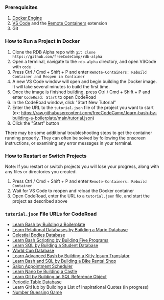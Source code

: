 ### Prerequisites

1. [Docker Engine](https://docs.docker.com/engine/)
1. [VS Code](https://code.visualstudio.com/download) and the [Remote Containers](https://marketplace.visualstudio.com/items?itemName=ms-vscode-remote.remote-containers) extension
1. Git

### How to Run a Project in Docker

1. Clone the RDB Alpha repo with `git clone https://github.com/freeCodeCamp/rdb-alpha`
1. Open a terminal, navigate to the `rdb-alpha` directory, and open VSCode with `code .`
1. Press Ctrl / Cmd + Shift + P and enter `Remote-Containers: Rebuild Container and Reopen in Container`
1. A new VS Code window will open and begin building the Docker image. It will take several minutes to build the first time.
1. Once the image is finished building, press Ctrl / Cmd + Shift + P and enter `CodeRoad: Start` to open CodeRoad
1. In the CodeRoad window, click "Start New Tutorial"
1. Enter the URL to the `tutorial.json` file of the project you want to start (ex: https://raw.githubusercontent.com/freeCodeCamp/.learn-bash-by-building-a-boilerplate/main/tutorial.json)
1. Click the "Start" button

There may be some additional troubleshooting steps to get the container running properly. They can often be solved by following the onscreen instructions, or examining any error messages in your terminal.

### How to Restart or Switch Projects

Note: If you restart or switch projects you will lose your progress, along with any files or directories you created.

1. Press Ctrl / Cmd + Shift + P and enter `Remote-Containers: Rebuild Container`
1. Wait for VS Code to reopen and reload the Docker container
1. Open CodeRoad, enter the URL to a `tutorial.json` file, and start the project as described above

### `tutorial.json` File URLs for CodeRoad

- [Learn Bash by Building a Boilerplate](https://raw.githubusercontent.com/freeCodeCamp/.learn-bash-by-building-a-boilerplate/main/tutorial.json)
- [Learn Relational Databases by Building a Mario Database](https://raw.githubusercontent.com/freeCodeCamp/learn-relational-databases-by-building-a-mario-database/main/tutorial.json)
- [Celestial Bodies Database](https://raw.githubusercontent.com/freeCodeCamp/.celestial-bodies-database/main/tutorial.json)
- [Learn Bash Scripting by Building Five Programs](https://raw.githubusercontent.com/freeCodeCamp/.learn-bash-scripting-by-building-five-programs/main/tutorial.json)
- [Learn SQL by Building a Student Database](https://raw.githubusercontent.com/freeCodeCamp/.learn-sql-by-building-a-student-database/main/tutorial.json)
- [World Cup Database](https://raw.githubusercontent.com/freeCodeCamp/.world-cup-database/main/tutorial.json)
- [Learn Advanced Bash by Building a Kitty Ipsum Translator](https://raw.githubusercontent.com/freeCodeCamp/.learn-advanced-bash-by-building-a-kitty-ipsum-translator/main/tutorial.json)
- [Learn Bash and SQL by Building a Bike Rental Shop](https://raw.githubusercontent.com/freeCodeCamp/.learn-bash-and-sql-by-building-a-bike-rental-shop/main/tutorial.json)
- [Salon Appointment Scheduler](https://raw.githubusercontent.com/freeCodeCamp/.salon-appointment-scheduler/main/tutorial.json)
- [Learn Nano by Building a Castle](https://raw.githubusercontent.com/freeCodeCamp/.learn-nano-by-building-a-castle/main/tutorial.json)
- [Learn Git by Building an SQL Reference Object](https://raw.githubusercontent.com/freeCodeCamp/.learn-git-by-building-an-sql-reference-object/main/tutorial.json)
- [Periodic Table Database](https://raw.githubusercontent.com/freeCodeCamp/.periodic-table-database/main/tutorial.json)
- Learn GitHub by Building a List of Inspirational Quotes (in progress)
- [Number Guessing Game](https://raw.githubusercontent.com/freeCodeCamp/.number-guessing-game/main/tutorial.json)
